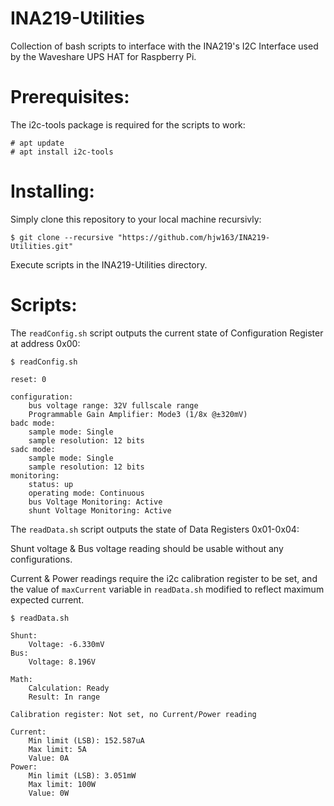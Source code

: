 # INA219-Utilities
Collection of bash scripts to interface with the INA219's I2C Interface used by the Waveshare UPS HAT for Raspberry Pi.


# Prerequisites:

The i2c-tools package is required for the scripts to work:

	# apt update
	# apt install i2c-tools

# Installing:

Simply clone this repository to your local machine recursivly:

	$ git clone --recursive "https://github.com/hjw163/INA219-Utilities.git"

Execute scripts in the INA219-Utilities directory.
 
# Scripts:

The `readConfig.sh` script outputs the current state of Configuration Register at address 0x00:

    $ readConfig.sh
    
    reset: 0

    configuration:
        bus voltage range: 32V fullscale range
        Programmable Gain Amplifier: Mode3 (1/8x @±320mV)
    badc mode:
        sample mode: Single
        sample resolution: 12 bits
    sadc mode:
        sample mode: Single
        sample resolution: 12 bits
    monitoring:
        status: up
        operating mode: Continuous
        bus Voltage Monitoring: Active
        shunt Voltage Monitoring: Active


The `readData.sh` script outputs the state of Data Registers 0x01-0x04:

Shunt voltage & Bus voltage reading should be usable without any configurations.

Current & Power readings require the i2c calibration register to be set, and the value of `maxCurrent` variable in `readData.sh` modified to reflect maximum expected current.

    $ readData.sh
    
    Shunt:
        Voltage: -6.330mV
    Bus:
        Voltage: 8.196V

    Math:
        Calculation: Ready
        Result: In range

    Calibration register: Not set, no Current/Power reading

    Current:
        Min limit (LSB): 152.587uA
        Max limit: 5A
        Value: 0A
    Power:
        Min limit (LSB): 3.051mW
        Max limit: 100W
        Value: 0W
